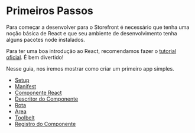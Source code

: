 # Primeiros Passos

Para começar a desenvolver para o Storefront é necessário que tenha uma noção básica de React e que seu ambiente de desenvolvimento tenha alguns pacotes node instalados.

Para ter uma boa introdução ao React, recomendamos fazer o [tutorial oficial](http://facebook.github.io/react/docs/tutorial.html). É bem divertido!

Nesse guia, nos iremos mostrar como criar um primeiro app simples.

- [Setup](setup.md)
- [Manifest](manifest.md)
- [Componente React](componente-react.md)
- [Descritor do Componente](descritor-do-componente.md)
- [Rota](rota.md)
- [Area](area.md)
- [Toolbelt](toolbelt.md)
- [Registro do Componente](registro-do-componente.md)
